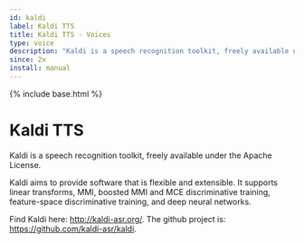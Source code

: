 ```yaml
---
id: kaldi
label: Kaldi TTS
title: Kaldi TTS - Voices
type: voice
description: "Kaldi is a speech recognition toolkit, freely available under the Apache License."
since: 2x
install: manual
---
```


<!-- Attention authors: Do not edit directly. Please add your changes to the appropriate source repository -->

{% include base.html %}

# Kaldi TTS

Kaldi is a speech recognition toolkit, freely available under the Apache License.

Kaldi aims to provide software that is flexible and extensible.
It supports linear transforms, MMI, boosted MMI and MCE discriminative training,
feature-space discriminative training, and deep neural networks.

Find Kaldi here: http://kaldi-asr.org/.
The github project is: https://github.com/kaldi-asr/kaldi.
